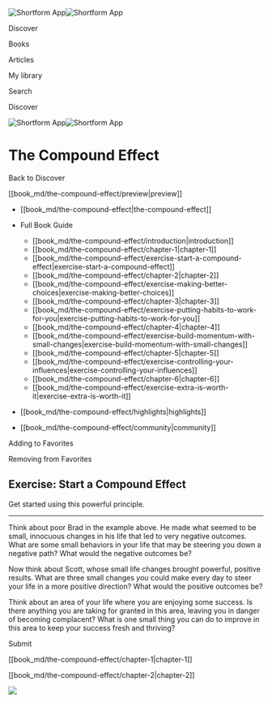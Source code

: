 ![Shortform App](/img/logo.36a2399e.svg)![Shortform App](/img/logo-dark.70c1b072.svg)

Discover

Books

Articles

My library

Search

Discover

![Shortform App](/img/logo.36a2399e.svg)![Shortform App](/img/logo-dark.70c1b072.svg)

# The Compound Effect

Back to Discover

[[book_md/the-compound-effect/preview|preview]]

  * [[book_md/the-compound-effect|the-compound-effect]]
  * Full Book Guide

    * [[book_md/the-compound-effect/introduction|introduction]]
    * [[book_md/the-compound-effect/chapter-1|chapter-1]]
    * [[book_md/the-compound-effect/exercise-start-a-compound-effect|exercise-start-a-compound-effect]]
    * [[book_md/the-compound-effect/chapter-2|chapter-2]]
    * [[book_md/the-compound-effect/exercise-making-better-choices|exercise-making-better-choices]]
    * [[book_md/the-compound-effect/chapter-3|chapter-3]]
    * [[book_md/the-compound-effect/exercise-putting-habits-to-work-for-you|exercise-putting-habits-to-work-for-you]]
    * [[book_md/the-compound-effect/chapter-4|chapter-4]]
    * [[book_md/the-compound-effect/exercise-build-momentum-with-small-changes|exercise-build-momentum-with-small-changes]]
    * [[book_md/the-compound-effect/chapter-5|chapter-5]]
    * [[book_md/the-compound-effect/exercise-controlling-your-influences|exercise-controlling-your-influences]]
    * [[book_md/the-compound-effect/chapter-6|chapter-6]]
    * [[book_md/the-compound-effect/exercise-extra-is-worth-it|exercise-extra-is-worth-it]]
  * [[book_md/the-compound-effect/highlights|highlights]]
  * [[book_md/the-compound-effect/community|community]]



Adding to Favorites 

Removing from Favorites 

## Exercise: Start a Compound Effect

Get started using this powerful principle.

* * *

Think about poor Brad in the example above. He made what seemed to be small, innocuous changes in his life that led to very negative outcomes. What are some small behaviors in your life that may be steering you down a negative path? What would the negative outcomes be?

Now think about Scott, whose small life changes brought powerful, positive results. What are three small changes _you_ could make every day to steer your life in a more positive direction? What would the positive outcomes be?

Think about an area of your life where you are enjoying some success. Is there anything you are taking for granted in this area, leaving you in danger of becoming complacent? What is one small thing you can do to improve in this area to keep your success fresh and thriving?

Submit 

[[book_md/the-compound-effect/chapter-1|chapter-1]]

[[book_md/the-compound-effect/chapter-2|chapter-2]]

![](https://bat.bing.com/action/0?ti=56018282&Ver=2&mid=809ade6c-2284-4c8a-b9ca-50396bfd6c67&sid=1711133063fa11eebdec89a8b8ae3bbc&vid=171147a063fa11eea7440fcfeb230d96&vids=0&msclkid=N&pi=0&lg=en-US&sw=800&sh=600&sc=24&nwd=1&tl=Shortform%20%7C%20The%20Compound%20Effect&p=https%3A%2F%2Fwww.shortform.com%2Fapp%2Fbook%2Fthe-compound-effect%2Fexercise-start-a-compound-effect&r=&lt=423&evt=pageLoad&sv=1&rn=47193)
